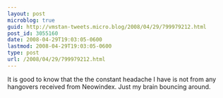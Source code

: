 ```yaml
---
layout: post
microblog: true
guid: http://vmstan-tweets.micro.blog/2008/04/29/799979212.html
post_id: 3055160
date: 2008-04-29T19:03:05-0600
lastmod: 2008-04-29T19:03:05-0600
type: post
url: /2008/04/29/799979212.html
---
```

It is good to know that the the constant headache I have is not from any hangovers received from Neowindex. Just my brain bouncing around.
